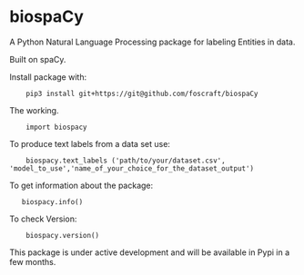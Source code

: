 # biospaCy

A Python Natural Language Processing package for labeling Entities in data. 

Built on spaCy.

Install package with:  

        pip3 install git+https://git@github.com/foscraft/biospaCy

The working.

        import biospacy

To produce text labels from a data set use:

        biospacy.text_labels ('path/to/your/dataset.csv', 'model_to_use','name_of_your_choice_for_the_dataset_output')

To get information about the package:

       biospacy.info()

To check Version:

        biospacy.version()


This package is under active development and will be available in Pypi in a few months.
